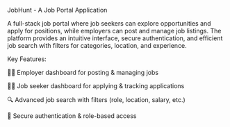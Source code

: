 JobHunt - A Job Portal Application

A full-stack job portal where job seekers can explore opportunities and apply for positions, while employers can post and manage job listings. The platform provides an intuitive interface, secure authentication,
and efficient job search with filters for categories, location, and experience.

Key Features:

👨‍💼 Employer dashboard for posting & managing jobs

👩‍💻 Job seeker dashboard for applying & tracking applications

🔍 Advanced job search with filters (role, location, salary, etc.)

🔐 Secure authentication & role-based access 
